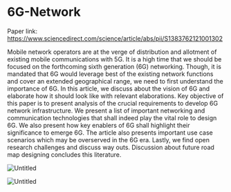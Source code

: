 # 6G-Network


Paper link: https://www.sciencedirect.com/science/article/abs/pii/S1383762121001302

Mobile network operators are at the verge of distribution and allotment of existing mobile communications with 5G. It is a high time that we should be focused on the forthcoming sixth generation (6G) networking. Though, it is mandated that 6G would leverage best of the existing network functions and cover an extended geographical range, we need to first understand the importance of 6G. In this article, we discuss about the vision of 6G and elaborate how it should look like with relevant elaborations. Key objective of this paper is to present analysis of the crucial requirements to develop 6G network infrastructure. We present a list of important networking and communication technologies that shall indeed play the vital role to design 6G. We also present how key enablers of 6G shall highlight their significance to emerge 6G. The article also presents important use case scenarios which may be overserved in the 6G era. Lastly, we find open research challenges and discuss way outs. Discussion about future road map designing concludes this literature.



![Untitled](https://user-images.githubusercontent.com/1689639/162998470-cae693b1-c3b9-4718-a03a-105dfa1d36c8.png)


![Untitled](https://user-images.githubusercontent.com/1689639/162998581-22f0df3a-7207-4c33-8a61-c6f77e40a687.png)
